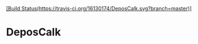 [[Build Status(https://travis-ci.org/16130174/DeposCalk.svg?branch=master)]](https://travis-ci.org/16130174/DeposCalk)

# DeposCalk

